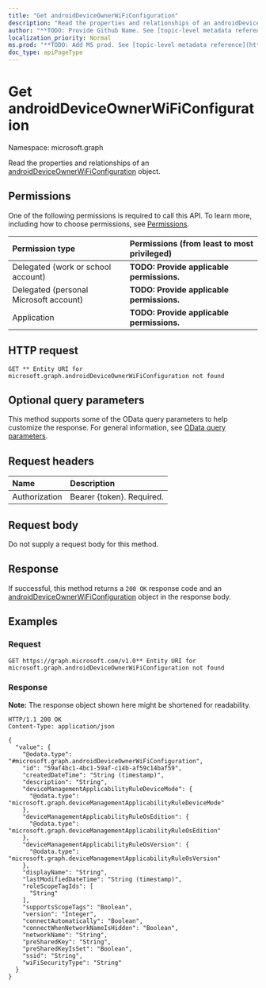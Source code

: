 ```yaml
---
title: "Get androidDeviceOwnerWiFiConfiguration"
description: "Read the properties and relationships of an androidDeviceOwnerWiFiConfiguration object."
author: "**TODO: Provide Github Name. See [topic-level metadata reference](https://msgo.azurewebsites.net/add/document/guidelines/metadata.html#topic-level-metadata)**"
localization_priority: Normal
ms.prod: "**TODO: Add MS prod. See [topic-level metadata reference](https://msgo.azurewebsites.net/add/document/guidelines/metadata.html#topic-level-metadata)**"
doc_type: apiPageType
---
```


# Get androidDeviceOwnerWiFiConfiguration
Namespace: microsoft.graph



Read the properties and relationships of an [androidDeviceOwnerWiFiConfiguration](../resources/androiddeviceownerwificonfiguration.md) object.

## Permissions
One of the following permissions is required to call this API. To learn more, including how to choose permissions, see [Permissions](/graph/permissions-reference).

|Permission type|Permissions (from least to most privileged)|
|:---|:---|
|Delegated (work or school account)|**TODO: Provide applicable permissions.**|
|Delegated (personal Microsoft account)|**TODO: Provide applicable permissions.**|
|Application|**TODO: Provide applicable permissions.**|

## HTTP request

<!-- {
  "blockType": "ignored"
}
-->
``` http
GET ** Entity URI for microsoft.graph.androidDeviceOwnerWiFiConfiguration not found
```

## Optional query parameters
This method supports some of the OData query parameters to help customize the response. For general information, see [OData query parameters](/graph/query-parameters).

## Request headers
|Name|Description|
|:---|:---|
|Authorization|Bearer {token}. Required.|

## Request body
Do not supply a request body for this method.

## Response

If successful, this method returns a `200 OK` response code and an [androidDeviceOwnerWiFiConfiguration](../resources/androiddeviceownerwificonfiguration.md) object in the response body.

## Examples

### Request
<!-- {
  "blockType": "request",
  "name": "get_androiddeviceownerwificonfiguration"
}
-->
``` http
GET https://graph.microsoft.com/v1.0** Entity URI for microsoft.graph.androidDeviceOwnerWiFiConfiguration not found
```


### Response
**Note:** The response object shown here might be shortened for readability.
<!-- {
  "blockType": "response",
  "truncated": true,
  "@odata.type": "microsoft.graph.androidDeviceOwnerWiFiConfiguration"
}
-->
``` http
HTTP/1.1 200 OK
Content-Type: application/json

{
  "value": {
    "@odata.type": "#microsoft.graph.androidDeviceOwnerWiFiConfiguration",
    "id": "59af4bc1-4bc1-59af-c14b-af59c14baf59",
    "createdDateTime": "String (timestamp)",
    "description": "String",
    "deviceManagementApplicabilityRuleDeviceMode": {
      "@odata.type": "microsoft.graph.deviceManagementApplicabilityRuleDeviceMode"
    },
    "deviceManagementApplicabilityRuleOsEdition": {
      "@odata.type": "microsoft.graph.deviceManagementApplicabilityRuleOsEdition"
    },
    "deviceManagementApplicabilityRuleOsVersion": {
      "@odata.type": "microsoft.graph.deviceManagementApplicabilityRuleOsVersion"
    },
    "displayName": "String",
    "lastModifiedDateTime": "String (timestamp)",
    "roleScopeTagIds": [
      "String"
    ],
    "supportsScopeTags": "Boolean",
    "version": "Integer",
    "connectAutomatically": "Boolean",
    "connectWhenNetworkNameIsHidden": "Boolean",
    "networkName": "String",
    "preSharedKey": "String",
    "preSharedKeyIsSet": "Boolean",
    "ssid": "String",
    "wiFiSecurityType": "String"
  }
}
```

